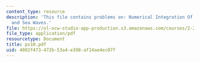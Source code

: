 ```yaml
---
content_type: resource
description: 'This file contains problems on: Numerical Integration Of 1st Order ODE
  and Sea Waves.'
file: https://ol-ocw-studio-app-production.s3.amazonaws.com/courses/2-29-numerical-marine-hydrodynamics-13-024-spring-2003/4082f473472b53a4e398af14ae4ec07f_ps10.pdf
file_type: application/pdf
resourcetype: Document
title: ps10.pdf
uid: 4082f473-472b-53a4-e398-af14ae4ec07f
---
```

